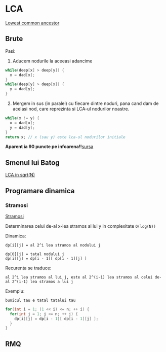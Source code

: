 # LCA

[Lowest common ancestor](https://www.infoarena.ro/problema/lca)

## Brute
Pasi:
  1. Aducem nodurile la aceeasi adancime
  ```cpp
  while(deep[x] > deep[y]) {
    x = dad[x];
  }
  while(deep[y] > deep[x]) {
    y = dad[y];
  }
  ```
  2. Mergem in sus (in paralel) cu fiecare dintre noduri, pana cand dam de
  acelasi nod, care reprezinta si LCA-ul nodurilor noastre.
  ```cpp
  while(x != y) {
    x = dad[x];
    y = dad[y];
  }
  return x; // x (sau y) este lca-ul nodurilor initiale
  ```
**Aparent ia 90 puncte pe infoarena!!**[sursa](https://www.infoarena.ro/job_detail/2120973)

## Smenul lui Batog
[LCA in sqrt(N)](https://www.infoarena.ro/multe-smenuri-de-programare-in-cc-si-nu-numai)

## Programare dinamica
### Stramosi
[Stramosi](https://infoarena.ro/problema/stramosi)

Determinarea celui de-al x-lea stramos al lui y in complexitate `O(log(N))`

Dinamica:
```
dp[i][j] = al 2^i lea stramos al nodului j

dp[0][j] = tatal nodului j
dp[i][j] = dp[i - 1][ dp[i - 1][j] ]
```
Recurenta se traduce:
```
al 2^i lea stramos al lui j, este al 2^(i-1) lea stramos al celui de-al 2^(i-1) lea stramos a lui j
```
Exemplu:
```
bunicul tau e tatal tatalui tau
```

```cpp
for(int i = 1; (1 << i) <= n; ++ i) {
  for(int j = 1; j <= n; ++ j) {
    dp[i][j] = dp[i - 1][ dp[i - 1][j] ];
  }
}
```

## RMQ

